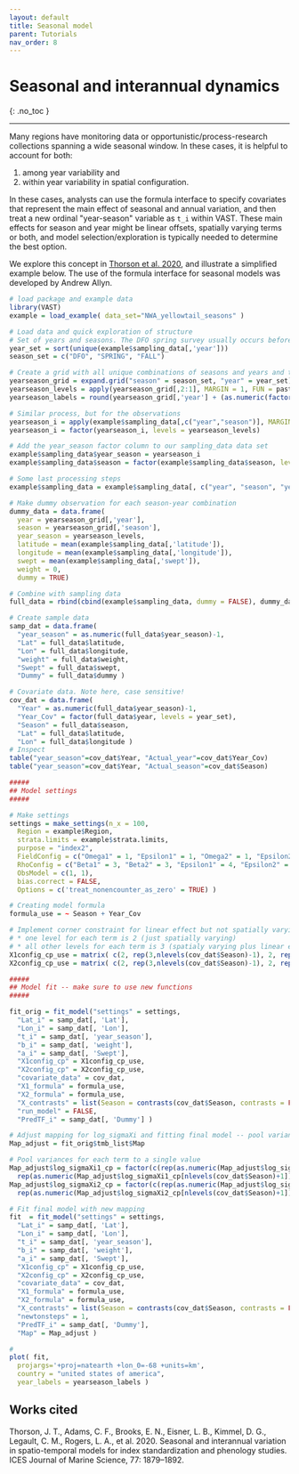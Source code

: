 ```yaml
---
layout: default
title: Seasonal model
parent: Tutorials
nav_order: 8
---
```


# Seasonal and interannual dynamics
{: .no_toc }

---

Many regions have monitoring data or opportunistic/process-research collections spanning a wide seasonal window.  In these cases, it is helpful to account for both:
1. among year variability and
2. within year variability in spatial configuration.

In these cases, analysts can use the formula interface to specify covariates that represent the main effect of seasonal and annual variation, and then treat a new ordinal "year-season" variable as `t_i` within VAST. These main effects for season and year might be linear offsets, spatially varying terms or both, and model selection/exploration is typically needed to determine the best option.

We explore this concept in [Thorson et al. 2020](https://academic.oup.com/icesjms/article-abstract/77/5/1879/5837191), and illustrate a simplified example below.  The use of the formula interface for seasonal models was developed by Andrew Allyn.

```R
# load package and example data 
library(VAST)
example = load_example( data_set="NWA_yellowtail_seasons" )

# Load data and quick exploration of structure
# Set of years and seasons. The DFO spring survey usually occurs before the NOAA NEFSC spring survey, so ordering accordingly.
year_set = sort(unique(example$sampling_data[,'year']))
season_set = c("DFO", "SPRING", "FALL")

# Create a grid with all unique combinations of seasons and years and then combine these into one "year_season" variable
yearseason_grid = expand.grid("season" = season_set, "year" = year_set)
yearseason_levels = apply(yearseason_grid[,2:1], MARGIN = 1, FUN = paste, collapse = "_")
yearseason_labels = round(yearseason_grid[,'year'] + (as.numeric(factor(yearseason_grid[,'season'], levels = season_set))-1)/length(season_set), digits=1)

# Similar process, but for the observations
yearseason_i = apply(example$sampling_data[,c("year","season")], MARGIN = 1, FUN = paste, collapse = "_")
yearseason_i = factor(yearseason_i, levels = yearseason_levels)

# Add the year_season factor column to our sampling_data data set
example$sampling_data$year_season = yearseason_i
example$sampling_data$season = factor(example$sampling_data$season, levels = season_set)

# Some last processing steps
example$sampling_data = example$sampling_data[, c("year", "season", "year_season", "latitude", "longitude", "swept", "weight")]

# Make dummy observation for each season-year combination
dummy_data = data.frame(
  year = yearseason_grid[,'year'],
  season = yearseason_grid[,'season'],
  year_season = yearseason_levels,
  latitude = mean(example$sampling_data[,'latitude']),
  longitude = mean(example$sampling_data[,'longitude']),
  swept = mean(example$sampling_data[,'swept']),
  weight = 0,
  dummy = TRUE)

# Combine with sampling data
full_data = rbind(cbind(example$sampling_data, dummy = FALSE), dummy_data)

# Create sample data
samp_dat = data.frame(
  "year_season" = as.numeric(full_data$year_season)-1,
  "Lat" = full_data$latitude,
  "Lon" = full_data$longitude,
  "weight" = full_data$weight,
  "Swept" = full_data$swept,
  "Dummy" = full_data$dummy )

# Covariate data. Note here, case sensitive!
cov_dat = data.frame(
  "Year" = as.numeric(full_data$year_season)-1,
  "Year_Cov" = factor(full_data$year, levels = year_set),
  "Season" = full_data$season,
  "Lat" = full_data$latitude,
  "Lon" = full_data$longitude )
# Inspect
table("year_season"=cov_dat$Year, "Actual_year"=cov_dat$Year_Cov)
table("year_season"=cov_dat$Year, "Actual_season"=cov_dat$Season)

#####
## Model settings
#####

# Make settings
settings = make_settings(n_x = 100,
  Region = example$Region,
  strata.limits = example$strata.limits,
  purpose = "index2",
  FieldConfig = c("Omega1" = 1, "Epsilon1" = 1, "Omega2" = 1, "Epsilon2" = 1),
  RhoConfig = c("Beta1" = 3, "Beta2" = 3, "Epsilon1" = 4, "Epsilon2" = 4),
  ObsModel = c(1, 1),
  bias.correct = FALSE,
  Options = c('treat_nonencounter_as_zero' = TRUE) )

# Creating model formula
formula_use = ~ Season + Year_Cov

# Implement corner constraint for linear effect but not spatially varying effect:
# * one level for each term is 2 (just spatially varying)
# * all other levels for each term is 3 (spatialy varying plus linear effect)
X1config_cp_use = matrix( c(2, rep(3,nlevels(cov_dat$Season)-1), 2, rep(3,nlevels(cov_dat$Year_Cov)-1) ), nrow=1 )
X2config_cp_use = matrix( c(2, rep(3,nlevels(cov_dat$Season)-1), 2, rep(3,nlevels(cov_dat$Year_Cov)-1) ), nrow=1 )

#####
## Model fit -- make sure to use new functions
#####

fit_orig = fit_model("settings" = settings,
  "Lat_i" = samp_dat[, 'Lat'],
  "Lon_i" = samp_dat[, 'Lon'],
  "t_i" = samp_dat[, 'year_season'],
  "b_i" = samp_dat[, 'weight'],
  "a_i" = samp_dat[, 'Swept'],
  "X1config_cp" = X1config_cp_use,
  "X2config_cp" = X2config_cp_use,
  "covariate_data" = cov_dat,
  "X1_formula" = formula_use,
  "X2_formula" = formula_use,
  "X_contrasts" = list(Season = contrasts(cov_dat$Season, contrasts = FALSE), Year_Cov = contrasts(cov_dat$Year_Cov, contrasts = FALSE)),
  "run_model" = FALSE,
  "PredTF_i" = samp_dat[, 'Dummy'] )

# Adjust mapping for log_sigmaXi and fitting final model -- pool variance for all seasons and then set year's to NA
Map_adjust = fit_orig$tmb_list$Map

# Pool variances for each term to a single value
Map_adjust$log_sigmaXi1_cp = factor(c(rep(as.numeric(Map_adjust$log_sigmaXi1_cp[1]), nlevels(cov_dat$Season)),
  rep(as.numeric(Map_adjust$log_sigmaXi1_cp[nlevels(cov_dat$Season)+1]), nlevels(cov_dat$Year_Cov))))
Map_adjust$log_sigmaXi2_cp = factor(c(rep(as.numeric(Map_adjust$log_sigmaXi2_cp[1]), nlevels(cov_dat$Season)),
  rep(as.numeric(Map_adjust$log_sigmaXi2_cp[nlevels(cov_dat$Season)+1]), nlevels(cov_dat$Year_Cov))))

# Fit final model with new mapping
fit  = fit_model("settings" = settings,
  "Lat_i" = samp_dat[, 'Lat'],
  "Lon_i" = samp_dat[, 'Lon'],
  "t_i" = samp_dat[, 'year_season'],
  "b_i" = samp_dat[, 'weight'],
  "a_i" = samp_dat[, 'Swept'],
  "X1config_cp" = X1config_cp_use,
  "X2config_cp" = X2config_cp_use,
  "covariate_data" = cov_dat,
  "X1_formula" = formula_use,
  "X2_formula" = formula_use,
  "X_contrasts" = list(Season = contrasts(cov_dat$Season, contrasts = FALSE), Year_Cov = contrasts(cov_dat$Year_Cov, contrasts = FALSE)),
  "newtonsteps" = 1,
  "PredTF_i" = samp_dat[, 'Dummy'],
  "Map" = Map_adjust )

#
plot( fit,
  projargs='+proj=natearth +lon_0=-68 +units=km',
  country = "united states of america",
  year_labels = yearseason_labels )
```

## Works cited

Thorson, J. T., Adams, C. F., Brooks, E. N., Eisner, L. B., Kimmel, D. G., Legault, C. M., Rogers, L. A., et al. 2020. Seasonal and interannual variation in spatio-temporal models for index standardization and phenology studies. ICES Journal of Marine Science, 77: 1879–1892.



